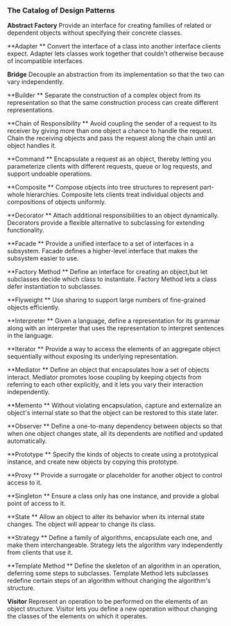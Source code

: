 ### The Catalog of Design Patterns



**Abstract Factory**	Provide an interface for creating families of related or dependent objects without specifying their concrete classes.

**Adapter **	Convert the interface of a class into another interface clients expect. Adapter lets classes work together that couldn't otherwise because of  incompatible interfaces.

**Bridge** 	Decouple an abstraction from its implementation so that the two can vary independently.

**Builder **	Separate the construction of a complex object from its representation so that the same construction process can create different representations.

**Chain of Responsibility **	Avoid coupling the sender of a request to its receiver by giving more than one object a chance to handle the request. Chain the receiving objects and pass the request along the chain until an object handles it.

**Command **	Encapsulate a request as an object, thereby letting you parameterize clients with different requests, queue or log requests, and support undoable operations.

**Composite **	Compose objects into tree structures to represent part-whole hierarchies. Composite lets clients treat individual objects and compositions of objects uniformly.

**Decorator **	Attach additional responsibilities to an object dynamically. Decorators provide a flexible alternative to subclassing for extending functionality.

**Facade **	Provide a unified interface to a set of interfaces in a subsystem. Facade defines a higher-level interface that makes the subsystem easier to use.

**Factory Method **	Define an interface for creating an object,but let subclasses decide which class to instantiate. Factory Method lets a class defer instantiation to subclasses.

**Flyweight **	Use sharing to support large numbers of fine-grained objects efficiently.

**Interpreter **	Given a language, define a representation for its grammar along with an interpreter that uses the representation to interpret sentences in the language.

**Iterator **	Provide a way to access the elements of an aggregate object sequentially without exposing its underlying representation.

**Mediator **	Define an object that encapsulates how a set of objects interact. Mediator promotes loose coupling by keeping objects from referring to each other explicitly, and it lets you vary their interaction independently.

**Memento **	Without violating encapsulation, capture and externalize an object's internal state so that the object can be restored to this state later.

**Observer **	Define a one-to-many dependency between objects so that when one object changes state, all its dependents are notified and updated automatically.

**Prototype **	Specify the kinds of objects to create using a prototypical instance, and create new objects by copying this prototype.

**Proxy **	Provide a surrogate or placeholder for another object to control access to it.

**Singleton **	Ensure a class only has one instance, and provide a global point of access to it.

**State **	Allow an object to alter its behavior when its internal state changes. The object will appear to change its class.

**Strategy **	Define a family of algorithms, encapsulate each one, and make them interchangeable. Strategy lets the algorithm vary independently from clients that use it.

**Template Method **	Define the skeleton of an algorithm in an operation, deferring some steps to subclasses. Template Method lets subclasses redefine certain steps of an algorithm without changing the algorithm's structure.

**Visitor**	Represent an operation to be performed on the elements of an object structure. Visitor lets you define a new operation without changing the classes of the elements on which it operates.

